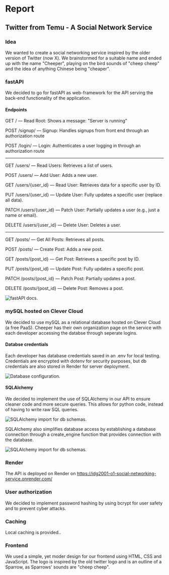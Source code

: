 # Report
## Twitter from Temu - A Social Network Service

### Idea
We wanted to create a social networking service inspired by the older version of Twitter (now X). We brainstormed for a suitable name and ended up with the name "Cheeper", playing on the bird sounds of "cheep cheep" and the idea of anything Chinese being "cheaper".

### fastAPI
We decided to go for fastAPI as web-framework for the API serving the back-end functionality of the application.

#### Endpoints

GET / — Read Root: Shows a message: "Server is running"

POST /signup/ — Signup: Handles signups from front end through an authorization route

POST /login/ — Login: Authenticates a user logging in through an authorization route

---

GET /users/ — Read Users: Retrieves a list of users.

POST /users/ — Add User: Adds a new user.

GET /users/{user_id} — Read User: Retrieves data for a specific user by ID.

PUT /users/{user_id} — Update User: Fully updates a specific user (replace all data).

PATCH /users/{user_id} — Patch User: Partially updates a user (e.g., just a name or email).

DELETE /users/{user_id} — Delete User: Deletes a user.

---

GET /posts/ — Get All Posts: Retrieves all posts.

POST /posts/ — Create Post: Adds a new post.

GET /posts/{post_id} — Get Post: Retrieves a specific post by ID.

PUT /posts/{post_id} — Update Post: Fully updates a specific post.

PATCH /posts/{post_id} — Patch Post: Partially updates a post.

DELETE /posts/{post_id} — Delete Post: Removes a post.

![fastAPI docs.](/images/fastAPI.jpg")

### mySQL hosted on Clever Cloud

We decided to use mySQL as a relational database hosted on Clever Cloud (a free PaaS).
Cheeper has their own organization page on the service with each developer accessing the databse through seperate logins.

#### Databse credentials

Each developer has database credentials saved in an .env for local testing. Credentials are encrypted with dotenv for security purposes, but db credentials are also stored in Render for server deployment.

![Database configuration.](/images/db-config.jpg")

#### SQLAlchemy
We decided to implement the use of SQLAlchemy in our API to ensure cleaner code and more secure queries. This allows for python code, instead of having to write raw SQL queries.

![SQLAlchemy import for db schemas.](/images/sqlalchemy.jpg")

SQLAlchemy also simplifies database access by establishing a database connection through a create_engine function that provides connection with the database.

![SQLAlchemy import for db schemas.](/images/sqlalchemy-engine.jpg")

### Render
The API is deployed on Render on https://idg2001-o1-social-networking-service.onrender.com/

### User authorization
We decided to implement password hashing by using bcrypt for user safety and to prevent cyber attacks.

### Caching
Local caching is provided..

### Frontend
We used a simple, yet moder design for our frontend using HTML, CSS and JavaScript. The logo is inspired by the old twitter logo and is an outline of a Sparrow, as Sparrows' sounds are "cheep cheep". 


